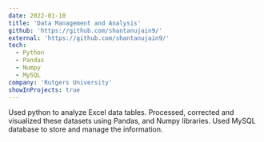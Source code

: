 ```yaml
---
date: 2022-01-10
title: 'Data Management and Analysis'
github: 'https://github.com/shantanujain9/'
external: 'https://github.com/shantanujain9/'
tech:
  - Python
  - Pandas
  - Numpy
  - MySQL
company: 'Rutgers University'
showInProjects: true
---
```


Used python to analyze Excel data tables. Processed, corrected and visualized these datasets using Pandas, and Numpy libraries. Used MySQL database to store and manage the information.
